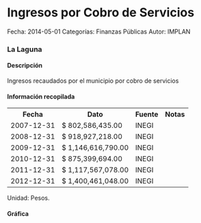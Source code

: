 Ingresos por Cobro de Servicios
=====

Fecha: 2014-05-01
Categorías: Finanzas Públicas
Autor: IMPLAN

### La Laguna

#### Descripción

Ingresos recaudados por el municipio por cobro de servicios

#### Información recopilada

<table class="table table-hover table-bordered">
  <tr><th>Fecha</th><th>Dato</th><th>Fuente</th><th>Notas</th></tr>
  <tr><td>2007-12-31</td><td>$ 802,586,435.00</td><td>INEGI</td><td></td></tr>
  <tr><td>2008-12-31</td><td>$ 918,927,218.00</td><td>INEGI</td><td></td></tr>
  <tr><td>2009-12-31</td><td>$ 1,146,616,790.00</td><td>INEGI</td><td></td></tr>
  <tr><td>2010-12-31</td><td>$ 875,399,694.00</td><td>INEGI</td><td></td></tr>
  <tr><td>2011-12-31</td><td>$ 1,117,567,078.00</td><td>INEGI</td><td></td></tr>
  <tr><td>2012-12-31</td><td>$ 1,400,461,048.00</td><td>INEGI</td><td></td></tr>
</table>

Unidad: Pesos.

#### Gráfica

<div id="Morrisxstfutra" class="grafica"></div>
  <!-- JAVASCRIPT DE LA GRAFICA EN Morrisxstfutra -->
  <script>
  new Morris.Bar({
    element: 'Morrisxstfutra',
    data: [
      { fecha: '2007-12-31', dato: 802586435.00 },
      { fecha: '2008-12-31', dato: 918927218.00 },
      { fecha: '2009-12-31', dato: 1146616790.00 },
      { fecha: '2010-12-31', dato: 875399694.00 },
      { fecha: '2011-12-31', dato: 1117567078.00 },
      { fecha: '2012-12-31', dato: 1400461048.00 }
    ],
    xkey: 'fecha',
    ykeys: ['dato'],
    labels: ['Dato']
  });
  </script>
